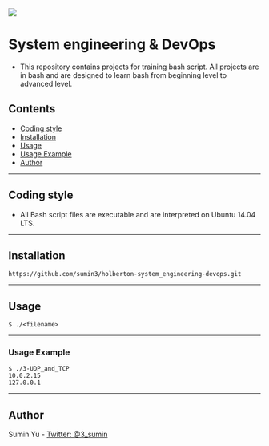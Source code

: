 <img src="https://www.holbertonschool.com/holberton-logo-twitter-card.png">

# System engineering & DevOps
- This repository contains projects for training bash script.  All projects are in bash and are designed to learn bash from beginning level to advanced level.

## Contents
* [Coding style](https://github.com/sumin3/holberton-system_engineering-devops#Coding-style)
* [Installation](https://github.com/sumin3/holberton-system_engineering-devops#installation)
* [Usage](https://github.com/sumin3/holberton-system_engineering-devops#usage)
* [Usage Example](https://github.com/sumin3/holberton-system_engineering-devops#Usage-Example)
* [Author](https://github.com/sumin3/holberton-system_engineering-devops#author)
---

## Coding style
- All Bash script files are executable and are interpreted on Ubuntu 14.04 LTS. 
---

## Installation
```
https://github.com/sumin3/holberton-system_engineering-devops.git
```
---
## Usage
```
$ ./<filename>
```
---
### Usage Example
```
$ ./3-UDP_and_TCP
10.0.2.15
127.0.0.1
```
---
## Author
Sumin Yu - [Twitter: @3_sumin](https://twitter.com/3_sumin)